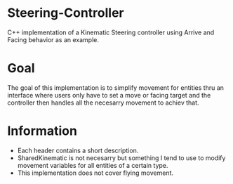 # Steering-Controller
C++ implementation of a Kinematic Steering controller using Arrive and Facing behavior as an example.

# Goal
The goal of this implementation is to simplify movement for entities thru an interface where 
users only have to set a move or facing target and the controller then handles all the necesarry movement to achiev that.

# Information
- Each header contains a short description.
- SharedKinematic is not necesarry but something I tend to use to modify movement variables for all entities of a certain type.
- This implementation does not cover flying movement.
